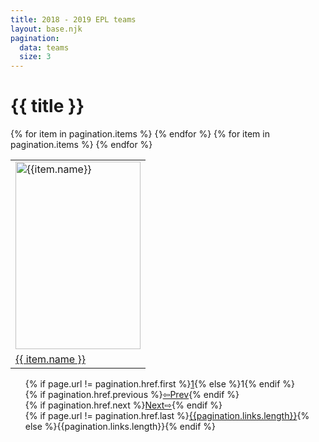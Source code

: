 ```yaml
---
title: 2018 - 2019 EPL teams
layout: base.njk
pagination:
  data: teams
  size: 3
---
```


# {{ title }}  

<table class="table" style="margin-left:auto;margin-right:auto;">
<tbody >
<tr>
{% for item in pagination.items %}
  <td>
  <a href="/GoalStats?name={{ item.name }}|{{ item.img }}">
  <img src="{{item.img}}" alt="{{item.name}}" width="200" height = "300"/>
  </a>
  </td>
    {% endfor %}
  </tr>
  <tr>
  {% for item in pagination.items %}
  <td>
  <a href="/GoalStats?name={{ item.name }}|{{ item.img }}">{{ item.name }}</a>
   
  </td>
  {% endfor %}
  </tr>
</tbody>
</table>



<div class="paging d-flex justify-content-center" id = "paging" >
  <ul class="list-group list-group-horizontal" style="list-style: none">
  <li class="list-group-item">{% if page.url != pagination.href.first %}<a class="nav-link" href="{{ pagination.href.first }}">1</a>{% else %}1{% endif %}</li>
    <li class="list-group-item">{% if pagination.href.previous %}<a class="nav-link" href="{{ pagination.href.previous }}"class="left arrow">&#8678;Prev</a>{% endif %}</li>
    <li class="list-group-item">{% if pagination.href.next %}<a class="nav-link" href="{{ pagination.href.next }}"class="right arrow">Next&#8680;</a>{% endif %}</li>
    <li class="list-group-item">{% if page.url != pagination.href.last %}<a class="nav-link" href="{{ pagination.href.last }}">{{pagination.links.length}}</a>{% else %}{{pagination.links.length}}{% endif %}</li>
  </ul>
</div>
